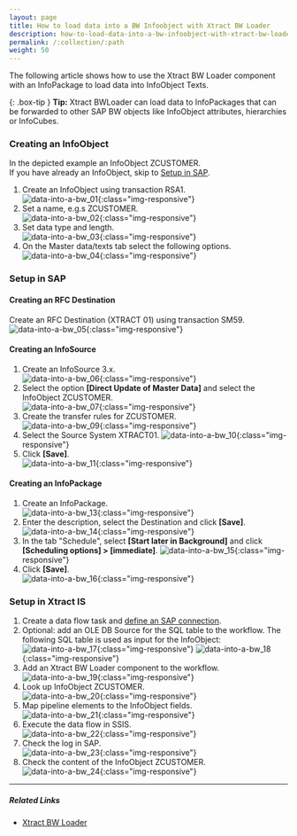 ```yaml
---
layout: page
title: How to load data into a BW Infoobject with Xtract BW Loader
description: how-to-load-data-into-a-bw-infoobject-with-xtract-bw-loader
permalink: /:collection/:path
weight: 50
---
```


The following article shows how to use the Xtract BW Loader component with an InfoPackage to load data into InfoObject Texts.

{: .box-tip }
**Tip:** Xtract BWLoader can load data to InfoPackages that can be forwarded to other SAP BW objects like InfoObject attributes, hierarchies or InfoCubes.

### Creating an InfoObject

In the depicted example an InfoObject ZCUSTOMER. <br>
If you have already an InfoObject, skip to [Setup in SAP](#setup-in-sap).

1. Create an InfoObject using transaction RSA1.<br>
![data-into-a-bw_01](/img/contents/xis/data-into-a-bw_01.jpg){:class="img-responsive"}
2. Set a name, e.g.s ZCUSTOMER.<br>
![data-into-a-bw_02](/img/contents/xis/data-into-a-bw_02.jpg){:class="img-responsive"}
3. Set data type and length.<br>
![data-into-a-bw_03](/img/contents/xis/data-into-a-bw_03.jpg){:class="img-responsive"}
4. On the Master data/texts tab select the following options.<br>
![data-into-a-bw_04](/img/contents/xis/data-into-a-bw_04.jpg){:class="img-responsive"}

### Setup in SAP 

#### Creating an RFC Destination

Create an RFC Destination (XTRACT 01) using transaction SM59. <br>
![data-into-a-bw_05](/img/contents/xis/data-into-a-bw_05.jpg){:class="img-responsive"}

#### Creating an InfoSource

1. Create an InfoSource 3.x.<br>
![data-into-a-bw_06](/img/contents/xis/data-into-a-bw_06.jpg){:class="img-responsive"}
2. Select the option **[Direct Update of Master Data]** and select the InfoObject ZCUSTOMER.<br>
![data-into-a-bw_07](/img/contents/xis/data-into-a-bw_07.jpg){:class="img-responsive"}
3. Create the transfer rules for ZCUSTOMER.<br>
![data-into-a-bw_09](/img/contents/xis/data-into-a-bw_09.jpg){:class="img-responsive"}
4. Select the Source System XTRACT01.
![data-into-a-bw_10](/img/contents/xis/data-into-a-bw_10.jpg){:class="img-responsive"}
5. Click **[Save]**. <br>
![data-into-a-bw_11](/img/contents/xis/data-into-a-bw_11.jpg){:class="img-responsive"}

#### Creating an InfoPackage

1. Create an InfoPackage.<br>
![data-into-a-bw_13](/img/contents/xis/data-into-a-bw_13.jpg){:class="img-responsive"}
2. Enter the description, select the Destination and click **[Save]**.
![data-into-a-bw_14](/img/contents/xis/data-into-a-bw_14.jpg){:class="img-responsive"}
3. In the tab "Schedule", select **[Start later in Background]** and click **[Scheduling options] > [immediate]**.
![data-into-a-bw_15](/img/contents/xis/data-into-a-bw_15.jpg){:class="img-responsive"}
4. Click **[Save]**. <br>
![data-into-a-bw_16](/img/contents/xis/data-into-a-bw_16.jpg){:class="img-responsive"}


### Setup in Xtract IS

1. Create a data flow task and [define an SAP connection](https://help.theobald-software.com/en/xtract-is/sap-connection/the-connection-manager).
2. Optional: add an OLE DB Source for the SQL table to the workflow.
The following SQL table is used as input for the InfoObject:<br>
![data-into-a-bw_17](/img/contents/xis/data-into-a-bw_17.jpg){:class="img-responsive"}
![data-into-a-bw_18](/img/contents/xis/data-into-a-bw_18.jpg){:class="img-responsive"}
3. Add an Xtract BW Loader component to the workflow.<br>
![data-into-a-bw_19](/img/contents/xis/data-into-a-bw_19.jpg){:class="img-responsive"}
4. Look up InfoObject ZCUSTOMER.<br>
![data-into-a-bw_20](/img/contents/xis/data-into-a-bw_20.jpg){:class="img-responsive"}
5. Map pipeline elements to the InfoObject fields.<br>
![data-into-a-bw_21](/img/contents/xis/data-into-a-bw_21.jpg){:class="img-responsive"}
6. Execute the data flow in SSIS.<br>
![data-into-a-bw_22](/img/contents/xis/data-into-a-bw_22.jpg){:class="img-responsive"}
7. Check the log in SAP.<br>
![data-into-a-bw_23](/img/contents/xis/data-into-a-bw_23.jpg){:class="img-responsive"}
8. Check the content of the InfoObject ZCUSTOMER. <br>
![data-into-a-bw_24](/img/contents/xis/data-into-a-bw_24.jpg){:class="img-responsive"}

*****

##### Related Links 
- [Xtract BW Loader](https://help.theobald-software.com/en/xtract-is/bw-loader) 

